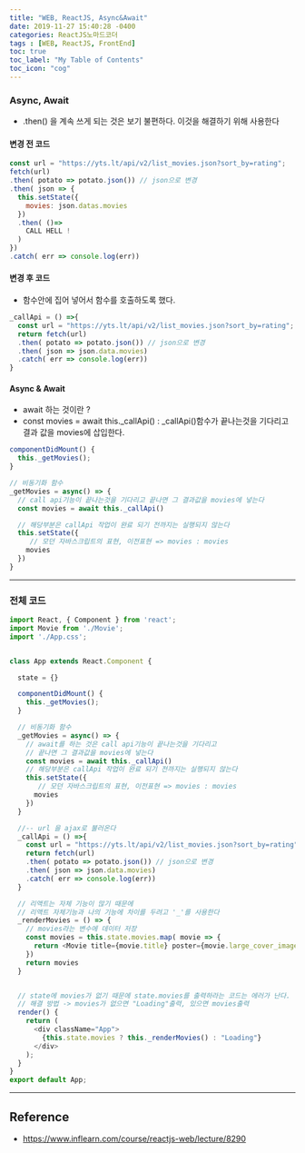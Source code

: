 ```yaml
---
title: "WEB, ReactJS, Async&Await"
date: 2019-11-27 15:40:28 -0400
categories: ReactJS노마드코더
tags : [WEB, ReactJS, FrontEnd]
toc: true
toc_label: "My Table of Contents"
toc_icon: "cog"
---
```

### Async, Await
- .then() 을 계속 쓰게 되는 것은 보기 불편하다. 이것을 해결하기 위해 사용한다

#### 변경 전 코드
```js
const url = "https://yts.lt/api/v2/list_movies.json?sort_by=rating";
fetch(url)
.then( potato => potato.json()) // json으로 변경
.then( json => {
  this.setState({
    movies: json.datas.movies
  })
  .then( ()=>
    CALL HELL !
  )
})
.catch( err => console.log(err))
```

#### 변경 후 코드
- 함수안에 집어 넣어서 함수를 호출하도록 했다.

```js
_callApi = () =>{
  const url = "https://yts.lt/api/v2/list_movies.json?sort_by=rating";
  return fetch(url)
  .then( potato => potato.json()) // json으로 변경
  .then( json => json.data.movies)
  .catch( err => console.log(err))
}
```

#### Async & Await
- await 하는 것이란 ?
- const movies = await this._callApi() : _callApi()함수가 끝나는것을 기다리고 결과 값을 movies에 삽입한다.


```js
componentDidMount() {
  this._getMovies();
}

// 비동기화 함수
_getMovies = async() => {
  // call api기능이 끝나는것을 기다리고 끝나면 그 결과값을 movies에 넣는다
  const movies = await this._callApi()

  // 해당부분은 callApi 작업이 완료 되기 전까지는 실행되지 않는다
  this.setState({
     // 모던 자바스크립트의 표현, 이전표현 => movies : movies
    movies
  })
}
```

---

### 전체 코드
```js
import React, { Component } from 'react';
import Movie from './Movie';
import './App.css';


class App extends React.Component {

  state = {}

  componentDidMount() {
    this._getMovies();
  }

  // 비동기화 함수
  _getMovies = async() => {
    // await를 하는 것은 call api기능이 끝나는것을 기다리고
    // 끝나면 그 결과값을 movies에 넣는다
    const movies = await this._callApi()
    // 해당부분은 callApi 작업이 완료 되기 전까지는 실행되지 않는다
    this.setState({
       // 모던 자바스크립트의 표현, 이전표현 => movies : movies
      movies
    })
  }

  //-- url 을 ajax로 불러온다
  _callApi = () =>{
    const url = "https://yts.lt/api/v2/list_movies.json?sort_by=rating";
    return fetch(url)
    .then( potato => potato.json()) // json으로 변경
    .then( json => json.data.movies)
    .catch( err => console.log(err))
  }

  // 리액트는 자체 기능이 많기 때문에
  // 리액트 자체기능과 나의 기능에 차이를 두려고 '_'를 사용한다
  _renderMovies = () => {
    // movies라는 변수에 데이터 저장
    const movies = this.state.movies.map( movie => {
      return <Movie title={movie.title} poster={movie.large_cover_image} key={movie.id} />
    })
    return movies
  }


  // state에 movies가 없기 때문에 state.movies를 출력하라는 코드는 에러가 난다.
  // 해결 방법 -> movies가 없으면 "Loading"출력, 있으면 movies출력
  render() {
    return (
      <div className="App">
        {this.state.movies ? this._renderMovies() : "Loading"}
      </div>
    );
  }
}
export default App;
```


---
## Reference
- <https://www.inflearn.com/course/reactjs-web/lecture/8290>

